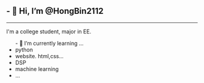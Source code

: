 <h2>- 👋 Hi, I’m @HongBin2112</h2>
<hr>
<p>I'm a college student, major in EE.</p>
<ul>- 🌱 I’m currently learning ...
  <li>python</li>
  <li>website. html,css...</li>
  <li>DSP</li>
  <li>machine learning</li>
  <li>...</li>
</ul>




<!---
HongBin2112/HongBin2112 is a ✨ special ✨ repository because its `README.md` (this file) appears on your GitHub profile.
You can click the Preview link to take a look at your changes.
- 💞️ I’m looking to collaborate on ...

- 📫 How to reach me ...
- 👀 I’m interested in
--->
